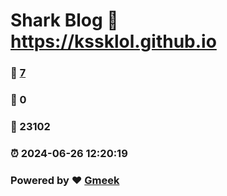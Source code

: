 # Shark Blog :link: https://kssklol.github.io 
### :page_facing_up: [7](https://kssklol.github.io/tag.html) 
### :speech_balloon: 0 
### :hibiscus: 23102 
### :alarm_clock: 2024-06-26 12:20:19 
### Powered by :heart: [Gmeek](https://github.com/Meekdai/Gmeek)
